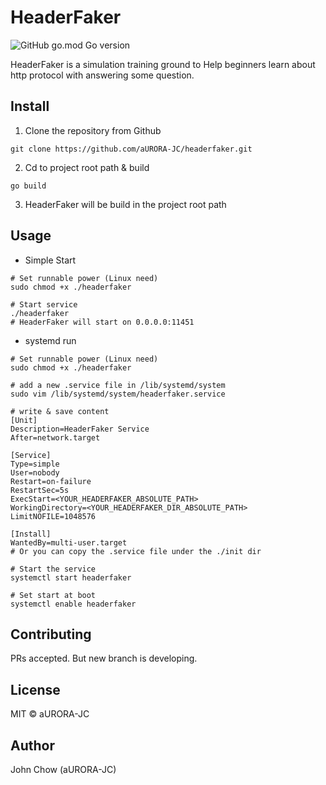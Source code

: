 # HeaderFaker

![GitHub go.mod Go version](https://img.shields.io/github/go-mod/go-version/aURORA-JC/headerfaker?logo=go&style=flat-square)

HeaderFaker is a simulation training ground to Help beginners learn about http protocol with answering some question.

## Install

1. Clone the repository from Github

```shell
git clone https://github.com/aURORA-JC/headerfaker.git
```

2. Cd to project root path & build

```shell
go build
```

3. HeaderFaker will be build in the project root path

## Usage
+ Simple Start

```shell
# Set runnable power (Linux need)
sudo chmod +x ./headerfaker

# Start service
./headerfaker
# HeaderFaker will start on 0.0.0.0:11451
````

+ systemd run
```shell
# Set runnable power (Linux need)
sudo chmod +x ./headerfaker

# add a new .service file in /lib/systemd/system
sudo vim /lib/systemd/system/headerfaker.service

# write & save content
[Unit]
Description=HeaderFaker Service
After=network.target

[Service]
Type=simple
User=nobody
Restart=on-failure
RestartSec=5s
ExecStart=<YOUR_HEADERFAKER_ABSOLUTE_PATH>
WorkingDirectory=<YOUR_HEADERFAKER_DIR_ABSOLUTE_PATH>
LimitNOFILE=1048576

[Install]
WantedBy=multi-user.target
# Or you can copy the .service file under the ./init dir

# Start the service
systemctl start headerfaker

# Set start at boot
systemctl enable headerfaker
```

## Contributing

PRs accepted. But new branch is developing.

## License

MIT © aURORA-JC

## Author

John Chow (aURORA-JC)